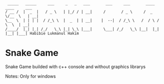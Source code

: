  ```` 
  _____   _____     ___     _   _   ___       ___     ___       ____  ____     ___
 / __ /  |  _  |   / _ \   | |_/ / | __|     /       / _ \     /  _ \/__  \   | __|
 \__  \  | | | |  / /_\ \  |  _  | | __|    |  --|  / /_\ \   /  / \ /  \  \  | __|
 /____/  |_| |_| /_/   \_\ |_| \_\ |___|     \___| /_/   \_\ |__|  |_|   |__| |___| Habibie Lukmanul Hakim
 ```` 
# Snake Game
Snake Game builded with c++ console and without graphics librarys


Notes:
Only for windows
